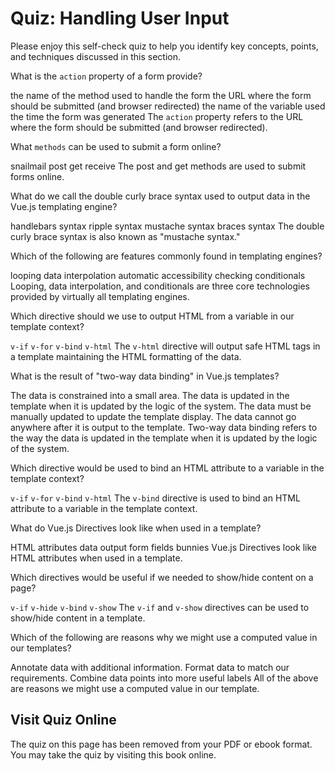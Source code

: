 # Quiz: Handling User Input

Please enjoy this self-check quiz to help you identify key concepts, points, and techniques discussed in this section.

<quiz name="">
    <question>
        <p>What is the <code>action</code> property of a form provide?</p>
        <answer>the name of the method used to handle the form</answer>
        <answer correct>the URL where the form should be submitted (and browser redirected)</answer>
        <answer>the name of the variable used</answer>
        <answer>the time the form was generated</answer>
        <explanation>The <code>action</code> property refers to the URL where the form should be submitted (and browser redirected).</explanation>
    </question>
    <question multiple>
        <p>What <code>methods</code> can be used to submit a form online?</p>
        <answer>snailmail</answer>
        <answer correct>post</answer>
        <answer correct>get</answer>
        <answer>receive</answer>
        <explanation>The post and get methods are used to submit forms online.</explanation>
    </question>
    <question>
        <p>What do we call the double curly brace syntax used to output data in the Vue.js templating engine?</p>
        <answer>handlebars syntax</answer>
        <answer>ripple syntax</answer>
        <answer correct>mustache syntax</answer>
        <answer>braces syntax</answer>
        <explanation>The double curly brace syntax is also known as "mustache syntax."</explanation>
    </question>
    <question multiple>
        <p>Which of the following are features commonly found in templating engines?</p>
        <answer correct>looping</answer>
        <answer correct>data interpolation</answer>
        <answer>automatic accessibility checking</answer>
        <answer correct>conditionals</answer>
        <explanation>Looping, data interpolation, and conditionals are three core technologies provided by virtually all templating engines.</explanation>
    </question>
    <question>
        <p>Which directive should we use to output HTML from a variable in our template context?</p>
        <answer><code>v-if</code></answer>
        <answer><code>v-for</code></answer>
        <answer><code>v-bind</code></answer>
        <answer correct><code>v-html</code></answer>
        <explanation>The <code>v-html</code> directive will output safe HTML tags in a template maintaining the HTML formatting of the data.</explanation>
    </question>
    <question>
        <p>What is the result of "two-way data binding" in Vue.js templates?</p>
        <answer>The data is constrained into a small area.</answer>
        <answer correct>The data is updated in the template when it is updated by the logic of the system.</answer>
        <answer>The data must be manually updated to update the template display.</answer>
        <answer>The data cannot go anywhere after it is output to the template.</answer>
        <explanation>Two-way data binding refers to the way the data is updated in the template when it is updated by the logic of the system.</explanation>
    </question>
    <question>
        <p>Which directive would be used to bind an HTML attribute to a variable in the template context?</p>
        <answer><code>v-if</code></answer>
        <answer><code>v-for</code></answer>
        <answer correct><code>v-bind</code></answer>
        <answer><code>v-html</code></answer>
        <explanation>The <code>v-bind</code> directive is used to bind an HTML attribute to a variable in the template context.</explanation>
    </question>
    <question>
        <p>What do Vue.js Directives look like when used in a template?</p>
        <answer correct>HTML attributes</answer>
        <answer>data output</answer>
        <answer>form fields</answer>
        <answer>bunnies</answer>
        <explanation>Vue.js Directives look like HTML attributes when used in a template.</explanation>
    </question>
    <question multiple>
        <p>Which directives would be useful if we needed to show/hide content on a page?</p>
        <answer correct><code>v-if</code></answer>
        <answer><code>v-hide</code></answer>
        <answer><code>v-bind</code></answer>
        <answer correct><code>v-show</code></answer>
        <explanation>The <code>v-if</code> and <code>v-show</code> directives can be used to show/hide content in a template.</explanation>
    </question>
    <question multiple>
        <p>Which of the following are reasons why we might use a computed value in our templates?</p>
        <answer correct>Annotate data with additional information.</answer>
        <answer correct>Format data to match our requirements.</answer>
        <answer correct>Combine data points into more useful labels</answer>
        <explanation>All of the above are reasons we might use a computed value in our template.</explanation>
    </question>   
</quiz>

<div class="no-quiz">
     <h2>Visit Quiz Online</h2>
     <p> 
         The quiz on this page has been removed from your PDF 
         or ebook format. You may take the quiz by visiting
         this book online.
     </p>
</div>
